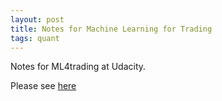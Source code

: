 ```yaml
---
layout: post
title: Notes for Machine Learning for Trading
tags: quant
---
```


Notes for ML4trading at Udacity.

Please see [here](https://github.com/xzenggit/self_learning/blob/master/ML4trading/ML4trading_notes.ipynb)
